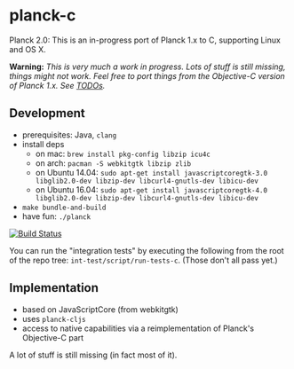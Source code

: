 # planck-c

Planck 2.0: This is an in-progress port of Planck 1.x to C, supporting Linux and OS X.

**Warning:** *This is very much a work in progress.  Lots of stuff is still missing, things might not work.  Feel free to port things from the Objective-C version of Planck 1.x. See [TODOs](https://github.com/mfikes/planck/wiki/Planck-C-TODOs).*

## Development

- prerequisites: Java, `clang`
- install deps
    - on mac: `brew install pkg-config libzip icu4c`
    - on arch: `pacman -S webkitgtk libzip zlib`
    - on Ubuntu 14.04: `sudo apt-get install javascriptcoregtk-3.0 libglib2.0-dev libzip-dev libcurl4-gnutls-dev libicu-dev`
    - on Ubuntu 16.04: `sudo apt-get install javascriptcoregtk-4.0 libglib2.0-dev libzip-dev libcurl4-gnutls-dev libicu-dev`
- `make bundle-and-build`
- have fun: `./planck`

[![Build Status](https://travis-ci.org/mfikes/planck.svg?branch=master)](https://travis-ci.org/mfikes/planck)

You can run the "integration tests" by executing the following from the root of the repo tree: `int-test/script/run-tests-c`. (Those don't all pass yet.)

## Implementation

- based on JavaScriptCore (from webkitgtk)
- uses `planck-cljs`
- access to native capabilities via a reimplementation of
    Planck's Objective-C part

A lot of stuff is still missing (in fact most of it).
